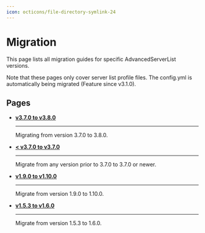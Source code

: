 ```yaml
---
icon: octicons/file-directory-symlink-24
---
```


# Migration

This page lists all migration guides for specific AdvancedServerList versions.

Note that these pages only cover server list profile files. The config.yml is automatically being migrated (Feature since v3.1.0).

## Pages

<div class="grid cards" markdown>

-   [**v3.7.0 to v3.8.0**](v3_7_0-to-v3_8_0.md)

    ----
    
    Migrating from version 3.7.0 to 3.8.0.

-   [**< v3.7.0 to v3.7.0**](pre-v3_7_0-to-v3_7_0.md)
    
    ----
    
    Migrate from any version prior to 3.7.0 to 3.7.0 or newer.

-   [**v1.9.0 to v1.10.0**](v1_9_0-to-v1_10_0.md)
    
    ----
    
    Migrate from version 1.9.0 to 1.10.0.

-   [**v1.5.3 to v1.6.0**](v1_5_3-to-v1_6_0.md)
    
    ----
    
    Migrate from version 1.5.3 to 1.6.0.

</div>